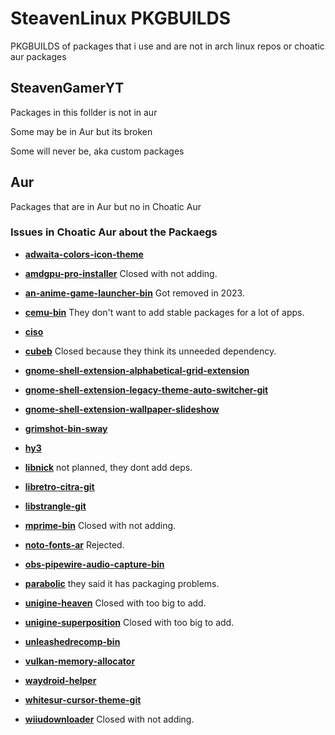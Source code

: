 # SteavenLinux PKGBUILDS

PKGBUILDS of packages that i use and are not in arch linux repos or choatic aur packages

## SteavenGamerYT

Packages in this follder is not in aur

Some may be in Aur but its broken

Some will never be, aka custom packages

## Aur

Packages that are in Aur but no in Choatic Aur

### Issues in Choatic Aur about the Packaegs

- [**adwaita-colors-icon-theme**](https://github.com/chaotic-aur/packages/issues/3617)

- [**amdgpu-pro-installer**](https://github.com/chaotic-aur/packages/issues/3105) Closed with not adding.

- [**an-anime-game-launcher-bin**](https://github.com/chaotic-aur/packages/issues/2472) Got removed in 2023.

- [**cemu-bin**](https://github.com/chaotic-aur/packages/issues/3059) They don't want to add stable packages for a lot of apps.

- [**ciso**](https://github.com/chaotic-aur/packages/issues/3614)

- [**cubeb**](https://github.com/chaotic-aur/packages/issues/3566) Closed because they think its unneeded dependency.

- [**gnome-shell-extension-alphabetical-grid-extension**](https://github.com/chaotic-aur/packages/issues/3568)

- [**gnome-shell-extension-legacy-theme-auto-switcher-git**](https://github.com/chaotic-aur/packages/issues/3618)

- [**gnome-shell-extension-wallpaper-slideshow**](https://github.com/chaotic-aur/packages/issues/3569)

- [**grimshot-bin-sway**](https://github.com/chaotic-aur/packages/issues/3570)

- [**hy3**](https://github.com/chaotic-aur/packages/issues/3571)

- [**libnick**](https://github.com/chaotic-aur/packages/issues/3615) not planned, they dont add deps.

- [**libretro-citra-git**](https://github.com/chaotic-aur/packages/issues/3572)

- [**libstrangle-git**](https://github.com/chaotic-aur/packages/issues/3573)

- [**mprime-bin**](https://github.com/chaotic-aur/packages/issues/3560) Closed with not adding.

- [**noto-fonts-ar**](https://github.com/chaotic-aur/packages/issues/3564) Rejected.

- [**obs-pipewire-audio-capture-bin**](https://github.com/chaotic-aur/packages/issues/3557)

- [**parabolic**](https://github.com/chaotic-aur/packages/issues/3404) they said it has packaging problems.

- [**unigine-heaven**](https://github.com/chaotic-aur/packages/issues/3561) Closed with too big to add.

- [**unigine-superposition**](https://github.com/chaotic-aur/packages/issues/3562) Closed with too big to add.

- [**unleashedrecomp-bin**](https://github.com/chaotic-aur/packages/issues/3616)

- [**vulkan-memory-allocator**](https://github.com/chaotic-aur/packages/issues/3576)

- [**waydroid-helper**](https://github.com/chaotic-aur/packages/issues/3556)

- [**whitesur-cursor-theme-git**](https://github.com/chaotic-aur/packages/issues/3577)

- [**wiiudownloader**](https://github.com/chaotic-aur/packages/issues/3582) Closed with not adding.
